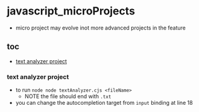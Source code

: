 # javascript_microProjects

* micro project may evolve inot more advanced projects in the feature

## toc
* [text analyzer project](#text-analyzer-project)


### text analyzer project

* to run `node node textAnalyzer.cjs <fileName>`
	* NOTE the file should end with `.txt`
* you can change the autocompletion target from `input` binding at line 18



